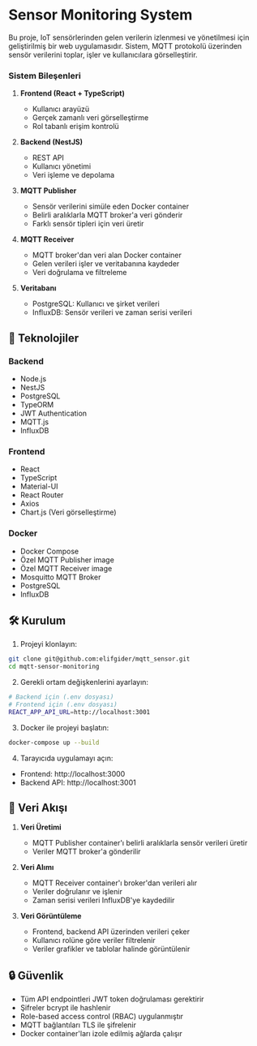 # Sensor Monitoring System

Bu proje, IoT sensörlerinden gelen verilerin izlenmesi ve yönetilmesi için geliştirilmiş bir web uygulamasıdır. Sistem, MQTT protokolü üzerinden sensör verilerini toplar, işler ve kullanıcılara görselleştirir.


### Sistem Bileşenleri

1. **Frontend (React + TypeScript)**
   - Kullanıcı arayüzü
   - Gerçek zamanlı veri görselleştirme
   - Rol tabanlı erişim kontrolü

2. **Backend (NestJS)**
   - REST API
   - Kullanıcı yönetimi
   - Veri işleme ve depolama

3. **MQTT Publisher**
   - Sensör verilerini simüle eden Docker container
   - Belirli aralıklarla MQTT broker'a veri gönderir
   - Farklı sensör tipleri için veri üretir

4. **MQTT Receiver**
   - MQTT broker'dan veri alan Docker container
   - Gelen verileri işler ve veritabanına kaydeder
   - Veri doğrulama ve filtreleme

5. **Veritabanı**
   - PostgreSQL: Kullanıcı ve şirket verileri
   - InfluxDB: Sensör verileri ve zaman serisi verileri

## 🚀 Teknolojiler

### Backend
- Node.js
- NestJS
- PostgreSQL
- TypeORM
- JWT Authentication
- MQTT.js
- InfluxDB

### Frontend
- React
- TypeScript
- Material-UI
- React Router
- Axios
- Chart.js (Veri görselleştirme)

### Docker
- Docker Compose
- Özel MQTT Publisher image
- Özel MQTT Receiver image
- Mosquitto MQTT Broker
- PostgreSQL
- InfluxDB

## 🛠 Kurulum

1. Projeyi klonlayın:
```bash
git clone git@github.com:elifgider/mqtt_sensor.git
cd mqtt-sensor-monitoring
```

2. Gerekli ortam değişkenlerini ayarlayın:
```bash
# Backend için (.env dosyası)
# Frontend için (.env dosyası)
REACT_APP_API_URL=http://localhost:3001
```

3. Docker ile projeyi başlatın:
```bash
docker-compose up --build
```

4. Tarayıcıda uygulamayı açın:
- Frontend: http://localhost:3000
- Backend API: http://localhost:3001

## 🔄 Veri Akışı

1. **Veri Üretimi**
   - MQTT Publisher container'ı belirli aralıklarla sensör verileri üretir
   - Veriler MQTT broker'a gönderilir

2. **Veri Alımı**
   - MQTT Receiver container'ı broker'dan verileri alır
   - Veriler doğrulanır ve işlenir
   - Zaman serisi verileri InfluxDB'ye kaydedilir

3. **Veri Görüntüleme**
   - Frontend, backend API üzerinden verileri çeker
   - Kullanıcı rolüne göre veriler filtrelenir
   - Veriler grafikler ve tablolar halinde görüntülenir


## 🔒 Güvenlik

- Tüm API endpointleri JWT token doğrulaması gerektirir
- Şifreler bcrypt ile hashlenir
- Role-based access control (RBAC) uygulanmıştır
- MQTT bağlantıları TLS ile şifrelenir
- Docker container'ları izole edilmiş ağlarda çalışır
